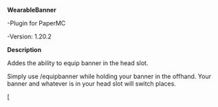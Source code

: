 **WearableBanner**

-Plugin for PaperMC

-Version: 1.20.2

**Description**

Addes the ability to equip banner in the head slot.

Simply use /equipbanner while holding your banner in the offhand. Your banner and whatever is in your head slot will switch places.

[
